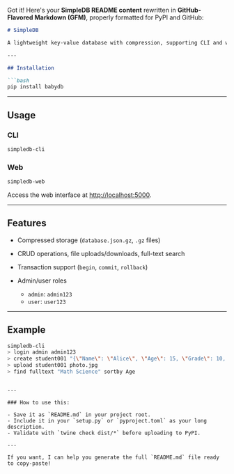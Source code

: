 Got it! Here's your **SimpleDB README content** rewritten in **GitHub-Flavored Markdown (GFM)**, properly formatted for PyPI and GitHub:

````markdown
# SimpleDB

A lightweight key-value database with compression, supporting CLI and web interfaces.

---

## Installation

```bash
pip install babydb
````

---

## Usage

### CLI

```bash
simpledb-cli
```

### Web

```bash
simpledb-web
```

Access the web interface at [http://localhost:5000](http://localhost:5000).

---

## Features

* Compressed storage (`database.json.gz`, `.gz` files)
* CRUD operations, file uploads/downloads, full-text search
* Transaction support (`begin`, `commit`, `rollback`)
* Admin/user roles

  * `admin`: `admin123`
  * `user`: `user123`

---

## Example

```bash
simpledb-cli
> login admin admin123
> create student001 "{\"Name\": \"Alice\", \"Age\": 15, \"Grade\": 10, \"Class\": \"A\", \"Subjects\": [\"Math\", \"Science\"]}"
> upload student001 photo.jpg
> find fulltext "Math Science" sortby Age
```

```

---

### How to use this:

- Save it as `README.md` in your project root.
- Include it in your `setup.py` or `pyproject.toml` as your long description.
- Validate with `twine check dist/*` before uploading to PyPI.

---

If you want, I can help you generate the full `README.md` file ready to copy-paste!
```
